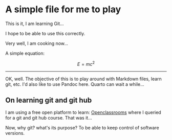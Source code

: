# A simple file for me to play

This is it, I am learning Git...

I hope to be able to use this correctly.

Very well, I am cooking now...

A simple equation:

$$E=mc^2$$

***

OK, well.  The objective of this is to play around with Markdown files, learn git, etc.  I'd also like to use Pandoc here.  Quarto can wait a while...

## On learning git and git hub

I am using a free open platform to learn: [Openclassrooms](https://openclassrooms.com/en/search?query=git) where I queried for a git and git hub course.  That was it...

Now, why git? what's its purpose?  To be able to keep control of software versions.
